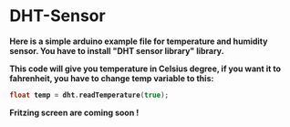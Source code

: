 # DHT-Sensor

<b>Here is a simple arduino example file for temperature and humidity sensor.<b>
You have to install "DHT sensor library" library.

This code will give you temperature in Celsius degree, if you want it to fahrenheit, you have to 
change temp variable to this: 
<br>
  ```cpp
  float temp = dht.readTemperature(true); 
```

Fritzing screen are coming soon !
